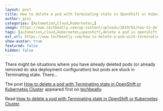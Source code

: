 ```yaml
---
layout: post
title: How to delete a pod with Terminating state in OpenShift or Kubernetes Cluster
author: gini
categories: [Automation,Cloud,Kubernetes,]
image: https://www.techbeatly.com/wp-content/uploads/2019/01/how-to-delete-a-pod-with-terminating-state-in-openshift-or-kubernetes-cluster.jpg
tags: [automation,cloud,kubernetes,openshift,delete a pod in openshift,delete pods in kubernetes,how to delete a pod with terminating state,how to delete pods hanging in terminating state,openshift api,openshift api object manipulation,openshift cluster,pods are stuck in &#039;terminating&#039; state.,pods are stuck in &#039;unknown&#039; state,pods can not be deleted,]
ext_url: https://www.techbeatly.com/how-to-delete-a-pod-with-terminating-state-in-openshift-or-kubernetes-cluster/
show-avatar: true
featured: false
hidden: false
---
```


<p>There might be situations where you have already deleted pods (or already removed dc aka deployment configuration) but pods are stuck in Terminating state. There&#46;&#46;&#46;</p>
<p>The post <a href="https://www.techbeatly.com/how-to-delete-a-pod-with-terminating-state-in-openshift-or-kubernetes-cluster/">How to delete a pod with Terminating state in OpenShift or Kubernetes Cluster</a> appeared first on <a href="https://www.techbeatly.com">techbeatly</a>.</p>

Read [How to delete a pod with Terminating state in OpenShift or Kubernetes Cluster](https://www.techbeatly.com/how-to-delete-a-pod-with-terminating-state-in-openshift-or-kubernetes-cluster/).
